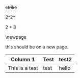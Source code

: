 ~~strike~~

2^2^

$2+3$

\newpage

this should be on a new page.


| Column 1       | Test | test2 |
|----------------|------|-------|
| This is a test | test | hello |
